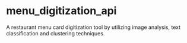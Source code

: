 # menu_digitization_api
A restaurant menu card digitization tool by utilizing image analysis, text classification and clustering techniques.

